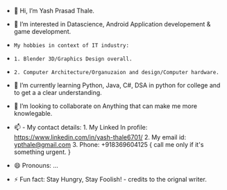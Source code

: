 - 👋 Hi, I’m Yash Prasad Thale.
  
- 👀 I’m interested in Datascience, Android Application developement & game development.

-     My hobbies in context of IT industry:
-     1. Blender 3D/Graphics Design overall.

-     2. Computer Architecture/Organuzaion and design/Computer hardware.
       
- 🌱 I’m currently learning Python, Java, C#, DSA in python for college and to get a a clear understanding.


- 💞️ I’m looking to collaborate on Anything that can make me more knowlegable.

- 📫 - My contact details:
       1. My Linked In profile: https://www.linkedin.com/in/yash-thale6701/
       2. My email id: ypthale@gmail.com
       3. Phone: +918369604125 { call me only if it's something urgent. }

- 😄 Pronouns: ...
- ⚡ Fun fact: Stay Hungry, Stay Foolish! - credits to the orignal writer.

<!---
Yash-Prasad-Thale/Yash-Prasad-Thale is a ✨ special ✨ repository because its `README.md` (this file) appears on your GitHub profile.
You can click the Preview link to take a look at your changes.
--->
